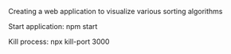 Creating a web application to visualize various sorting algorithms

Start application:
npm start


Kill process:
npx kill-port 3000
